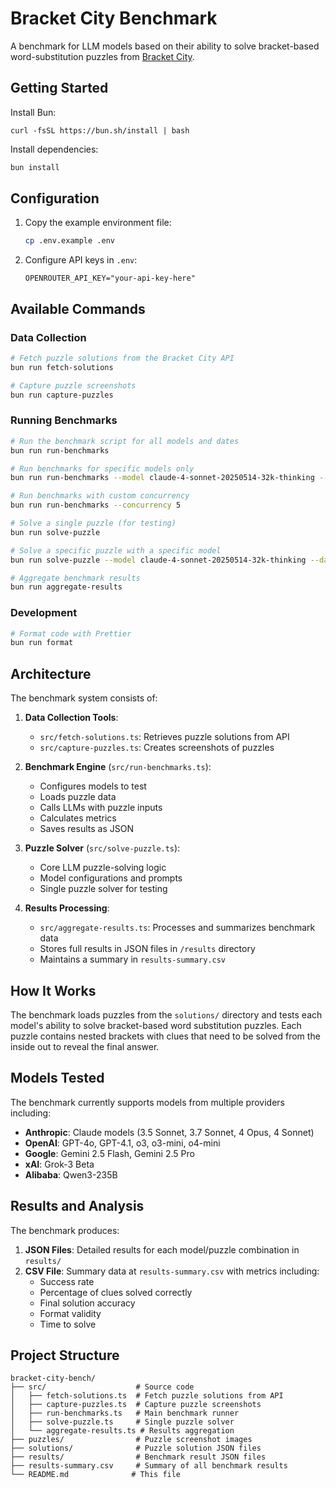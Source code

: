 # Bracket City Benchmark

A benchmark for LLM models based on their ability to solve bracket-based word-substitution puzzles from [Bracket City](https://www.theatlantic.com/games/bracket-city/).

## Getting Started

Install Bun:

```
curl -fsSL https://bun.sh/install | bash
```

Install dependencies:

```bash
bun install
```

## Configuration

1. Copy the example environment file:
   ```bash
   cp .env.example .env
   ```

2. Configure API keys in `.env`:
   ```
   OPENROUTER_API_KEY="your-api-key-here"
   ```

## Available Commands

### Data Collection

```bash
# Fetch puzzle solutions from the Bracket City API
bun run fetch-solutions

# Capture puzzle screenshots
bun run capture-puzzles
```

### Running Benchmarks

```bash
# Run the benchmark script for all models and dates
bun run run-benchmarks

# Run benchmarks for specific models only
bun run run-benchmarks --model claude-4-sonnet-20250514-32k-thinking --model gpt-4o

# Run benchmarks with custom concurrency
bun run run-benchmarks --concurrency 5

# Solve a single puzzle (for testing)
bun run solve-puzzle

# Solve a specific puzzle with a specific model
bun run solve-puzzle --model claude-4-sonnet-20250514-32k-thinking --date 2025-04-25

# Aggregate benchmark results
bun run aggregate-results
```

### Development

```bash
# Format code with Prettier
bun run format
```

## Architecture

The benchmark system consists of:

1. **Data Collection Tools**:
   - `src/fetch-solutions.ts`: Retrieves puzzle solutions from API
   - `src/capture-puzzles.ts`: Creates screenshots of puzzles

2. **Benchmark Engine** (`src/run-benchmarks.ts`):
   - Configures models to test
   - Loads puzzle data
   - Calls LLMs with puzzle inputs
   - Calculates metrics
   - Saves results as JSON

3. **Puzzle Solver** (`src/solve-puzzle.ts`):
   - Core LLM puzzle-solving logic
   - Model configurations and prompts
   - Single puzzle solver for testing

4. **Results Processing**:
   - `src/aggregate-results.ts`: Processes and summarizes benchmark data
   - Stores full results in JSON files in `/results` directory
   - Maintains a summary in `results-summary.csv`

## How It Works

The benchmark loads puzzles from the `solutions/` directory and tests each model's ability to solve bracket-based word substitution puzzles. Each puzzle contains nested brackets with clues that need to be solved from the inside out to reveal the final answer.

## Models Tested

The benchmark currently supports models from multiple providers including:

- **Anthropic**: Claude models (3.5 Sonnet, 3.7 Sonnet, 4 Opus, 4 Sonnet)
- **OpenAI**: GPT-4o, GPT-4.1, o3, o3-mini, o4-mini
- **Google**: Gemini 2.5 Flash, Gemini 2.5 Pro
- **xAI**: Grok-3 Beta
- **Alibaba**: Qwen3-235B

## Results and Analysis

The benchmark produces:

1. **JSON Files**: Detailed results for each model/puzzle combination in `results/`
2. **CSV File**: Summary data at `results-summary.csv` with metrics including:
   - Success rate
   - Percentage of clues solved correctly
   - Final solution accuracy
   - Format validity
   - Time to solve

## Project Structure

```
bracket-city-bench/
├── src/                    # Source code
│   ├── fetch-solutions.ts  # Fetch puzzle solutions from API
│   ├── capture-puzzles.ts  # Capture puzzle screenshots
│   ├── run-benchmarks.ts   # Main benchmark runner
│   ├── solve-puzzle.ts     # Single puzzle solver
│   └── aggregate-results.ts # Results aggregation
├── puzzles/                # Puzzle screenshot images
├── solutions/              # Puzzle solution JSON files
├── results/                # Benchmark result JSON files
├── results-summary.csv     # Summary of all benchmark results
└── README.md              # This file
```
